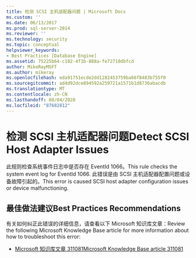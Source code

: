 ```yaml
---
title: 检测 SCSI 主机适配器问题 | Microsoft Docs
ms.custom: ''
ms.date: 06/13/2017
ms.prod: sql-server-2014
ms.reviewer: ''
ms.technology: security
ms.topic: conceptual
helpviewer_keywords:
- Best Practices [Database Engine]
ms.assetid: 75225b64-c102-4f1b-888a-fe72710dbfcd
author: MikeRayMSFT
ms.author: mikeray
ms.openlocfilehash: eda91751ecde2dd1282453759ba66f8483b755f0
ms.sourcegitcommit: ad4d92dce894592a259721a1571b1d8736abacdb
ms.translationtype: MT
ms.contentlocale: zh-CN
ms.lasthandoff: 08/04/2020
ms.locfileid: "87682812"
---
```

# <a name="detect-scsi-host-adapter-issues"></a><span data-ttu-id="14d8e-102">检测 SCSI 主机适配器问题</span><span class="sxs-lookup"><span data-stu-id="14d8e-102">Detect SCSI Host Adapter Issues</span></span>
  <span data-ttu-id="14d8e-103">此规则检查系统事件日志中是否存在 EventId 1066。</span><span class="sxs-lookup"><span data-stu-id="14d8e-103">This rule checks the system event log for EventId 1066.</span></span> <span data-ttu-id="14d8e-104">此错误是由 SCSI 主机适配器配置问题或设备故障引起的。</span><span class="sxs-lookup"><span data-stu-id="14d8e-104">This error is caused SCSI host adapter configuration issues or device malfunctioning.</span></span>  
  
## <a name="best-practices-recommendations"></a><span data-ttu-id="14d8e-105">最佳做法建议</span><span class="sxs-lookup"><span data-stu-id="14d8e-105">Best Practices Recommendations</span></span>  
 <span data-ttu-id="14d8e-106">有关如何纠正此错误的详细信息，请查看以下 Microsoft 知识库文章：</span><span class="sxs-lookup"><span data-stu-id="14d8e-106">Review the following Microsoft Knowledge Base article for more information about how to troubleshoot this error:</span></span>  
  
-   [<span data-ttu-id="14d8e-107">Microsoft 知识库文章 311081</span><span class="sxs-lookup"><span data-stu-id="14d8e-107">Microsoft Knowledge Base article 311081</span></span>](https://go.microsoft.com/fwlink/?linkid=117744)  
  
  
